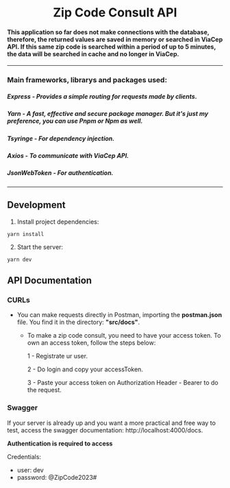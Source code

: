 <h1 align="center">Zip Code Consult API</h1>

#### This application so far does not make connections with the database, therefore, the returned values are saved in memory or searched in ViaCep API. If this same zip code is searched within a period of up to 5 minutes, the data will be searched in cache and no longer in ViaCep.
_______

### Main frameworks, librarys and packages used:
  ##### Express - Provides a simple routing for requests made by clients.
  ##### Yarn - A fast, effective and secure package manager. But it's just my preference, you can use Pnpm or Npm as well.
  ##### Tsyringe - For dependency injection.
  ##### Axios - To communicate with ViaCep API.
  ##### JsonWebToken - For authentication.
_______

## Development
1. Install project dependencies: 

```
yarn install
```

2. Start the server:
```
yarn dev
```

## API Documentation
  ### CURLs
  * You can make requests directly in Postman, importing the <strong>postman.json</strong> file. You find it in the directory: <strong>"src/docs"</strong>.
      - To make a zip code consult, you need to have your access token. To own an access token, follow the steps below:

        1 - Registrate ur user.

        2 - Do login and copy your accessToken.

        3 - Paste your access token on Authorization Header - Bearer to do the request.

  ### Swagger
  If your server is already up and you want a more practical and free way to test, access the swagger documentation: http://localhost:4000/docs.

  <strong>Authentication is required to access</strong>

  Credentials:
  - user: 
    dev
  - password: 
  @ZipCode2023#
